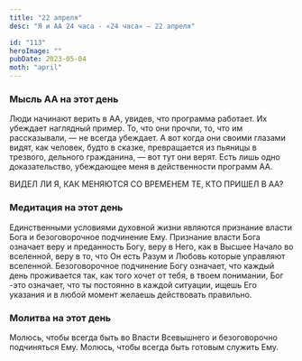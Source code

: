 ```yaml
---
title: "22 апреля"
desc: "Я и АА 24 часа - «24 часа» — 22 апреля"

id: "113"
heroImage: ""
pubDate: 2023-05-04
moth: "april"
---
```


### Мысль АА на этот день

Люди начинают верить в АА, увидев, что программа работает. Их убеждает
наглядный пример. То, что они прочли, то, что им рассказывали, — не всегда
убеждает. А вот когда они своими глазами видят, как человек, будто в сказке,
превращается из пьяницы в трезвого, дельного гражданина, — вот тут они верят.
Есть лишь одно доказательство, убеждающее меня в действенности программ АА.

ВИДЕЛ ЛИ Я, КАК МЕНЯЮТСЯ СО ВРЕМЕНЕМ ТЕ, КТО ПРИШЕЛ В АА?

### Медитация на этот день

Единственными условиями духовной жизни являются признание власти Бога и
безоговорочное подчинение Ему. Признание власти Бога означает веру и
преданность Богу, веру в Него, как в Высшее Начало во вселенной, веру в то,
что Он есть Разум и Любовь которые управляют вселенной. Безоговорочное
подчинение Богу означает, что каждый день проживается так, как того хочет от
тебя, в твоем понимании, Бог -это означает, что ты постоянно в каждой
ситуации, ищешь Его указания и в любой момент желаешь действовать правильно.

### Молитва на этот день

Молюсь, чтобы всегда быть во Власти Всевышнего и безоговорочно подчиняться
Ему. Молюсь, чтобы всегда быть готовым служить Ему.
